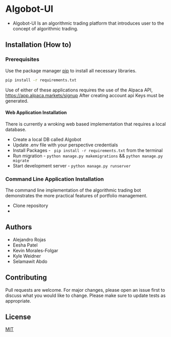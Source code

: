 # Algobot-UI 
* Algobot-UI Is an algorithmic trading platform that introduces user to the concept of algorithmic trading.

## Installation (How to)

### Prerequisites
Use the package manager [pip](https://pip.pypa.io/en/stable/) to install all necessary libraries.
```bash
pip install -r requirements.txt
```
Use of either of these applications requires the use of the Alpaca API, https://app.alpaca.markets/signup
After creating account api Keys must be generated.

#### Web Application Installation
There is currently a wroking web based implementation that requires a local database.
* Create a local DB called Algobot
* Update .env file with your perspective credentials 
* Install Packages -  ``` pip install -r requirements.txt``` from the terminal 
* Run migration -  ```python manage.py makemigrations``` && ```python manage.py migrate ```
* Start development server -  ``` python manage.py runserver  ```

### Command Line Application Installation
The command line implementation of the algorithmic trading bot demonstrates the more practical features of portfolio management.
* Clone repository
*  

## Authors
* Alejandro Rojas
* Eesha Patel
* Kevin Morales-Folgar
* Kyle Weidner
* Selamawit Abdo

## Contributing
Pull requests are welcome. For major changes, please open an issue first to discuss what you would like to change.
Please make sure to update tests as appropriate.

## License
[MIT](https://choosealicense.com/licenses/mit/)


